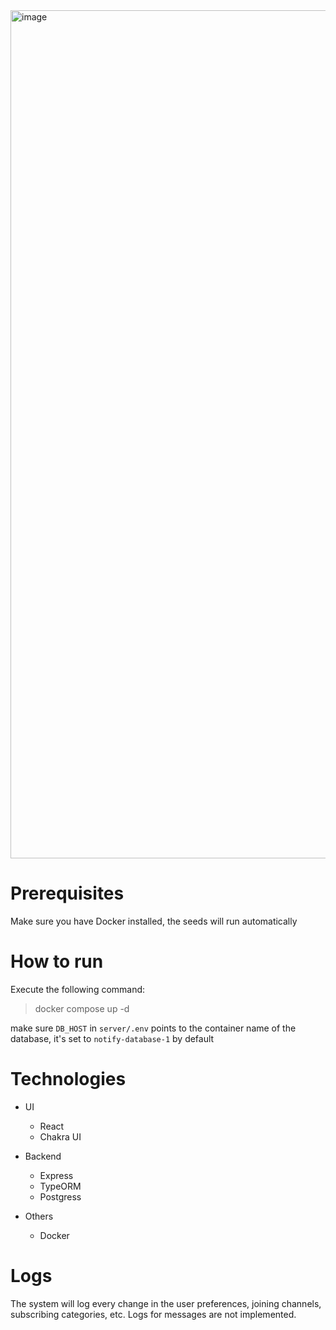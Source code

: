 <img width="1357" alt="image" src="https://github.com/user-attachments/assets/a2dc6cc8-4cc1-4100-9e46-96588808239a">

# Prerequisites
Make sure you have Docker installed, the seeds will run automatically

# How to run
Execute the following command:
> docker compose up -d

make sure `DB_HOST` in `server/.env` points to the container name of the database, it's set to `notify-database-1` by default

# Technologies
- UI
  - React
  - Chakra UI

- Backend
  - Express
  - TypeORM
  - Postgress

- Others
    - Docker

# Logs
The system will log every change in the user preferences, joining channels, subscribing categories, etc. Logs for messages are not implemented.